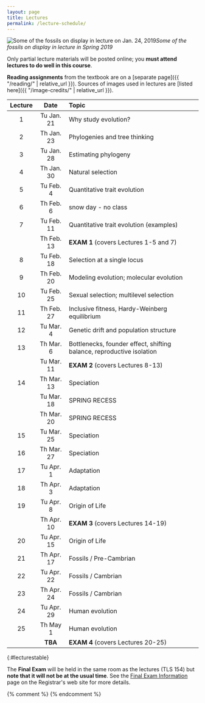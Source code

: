 ```yaml
---
layout: page
title: Lectures
permalink: /lecture-schedule/
---
```

![Some of the fossils on display in lecture on Jan. 24, 2019](../assets/img/fossil-banner.png)_Some of the fossils on display in lecture in Spring 2019_

Only partial lecture materials will be posted online; you **must attend lectures to do well in this course**.

**Reading assignments** from the textbook are on a [separate page]({{ "/reading/" | relative_url }}).
Sources of images used in lectures are [listed here]({{ "/image-credits/" | relative_url }}).

Lecture |      Date     |                           Topic                                       
:-----: | :-----------: | :-------------------------------------------------------------------- 
1       | Tu Jan. 21    | Why study evolution?
2       | Th Jan. 23    | Phylogenies and tree thinking
3       | Tu Jan. 28    | Estimating phylogeny
4       | Th Jan. 30    | Natural selection                                                     
5       | Tu Feb.  4    | Quantitative trait evolution
6       | Th Feb.  6    | snow day - no class
7       | Tu Feb. 11    | Quantitative trait evolution (examples)                                      
        | Th Feb. 13    | **EXAM 1**  (covers Lectures 1-5 and 7)                                     
8       | Tu Feb. 18    | Selection at a single locus
9       | Th Feb. 20    | Modeling evolution; molecular evolution
10      | Tu Feb. 25    | Sexual selection; multilevel selection
11      | Th Feb. 27    | Inclusive fitness, Hardy-Weinberg equilibrium 
12      | Tu Mar.  4    | Genetic drift and population structure                                                                                                      
13      | Th Mar.  6    | Bottlenecks, founder effect, shifting balance, reproductive isolation                                                                      
        | Tu Mar. 11    | **EXAM 2** (covers Lectures 8-13)                                     
14      | Th Mar. 13    | Speciation                                                            
        | Tu Mar. 18    | SPRING RECESS                                                         
        | Th Mar. 20    | SPRING RECESS                                                         
15      | Tu Mar. 25    | Speciation                                                            
16      | Th Mar. 27    | Speciation                                                       
17      | Tu Apr.  1    | Adaptation
18      | Th Apr.  3    | Adaptation                                              
19      | Tu Apr.  8    | Origin of Life
        | Th Apr. 10    | **EXAM 3** (covers Lectures 14-19)                                                                                                       
20      | Tu Apr. 15    | Origin of Life                                                       
21      | Th Apr. 17    | Fossils / Pre-Cambrian                                                   
22      | Tu Apr. 22    | Fossils / Cambrian
23      | Th Apr. 24    | Fossils / Cambrian
24      | Tu Apr. 29    | Human evolution                                                       
25      | Th May   1    | Human evolution                                                       
        | **TBA**| **EXAM 4** (covers Lectures 20-25)                                    
{:#lecturestable}

The **Final Exam** will be held in the same room as the lectures (TLS 154) but **note that it will not be at the usual time**. See the [Final Exam Information](https://registrar.uconn.edu/exams/) page on the Registrar's web site for more details.

{% comment %}
{% endcomment %}

